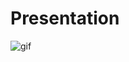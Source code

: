 # Presentation
![gif](https://github.com/iyerin/Millionaire_Game/blob/master/gif/millionaire_video.gif "gif")
